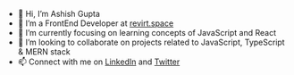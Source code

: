 - 👋 Hi, I’m Ashish Gupta
- 👀 I’m a FrontEnd Developer at [revirt.space](https://revirt.space/)
- 🌱 I’m currently focusing on learning concepts of JavaScript and React
- 💞️ I’m looking to collaborate on projects related to JavaScript, TypeScript & MERN stack
- 📫 Connect with me on [LinkedIn](https://www.linkedin.com/in/ashish-gupta0801) and [Twitter](https://twitter.com/_AsHiSh_08)

<!---
ashish-revirt/ashish-revirt is a ✨ special ✨ repository because its `README.md` (this file) appears on your GitHub profile.
You can click the Preview link to take a look at your changes.
--->
